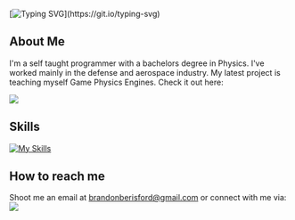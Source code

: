 [![Typing SVG](https://readme-typing-svg.herokuapp.com?font=Fira+Code&pause=&color=0CF70D&width=500&lines=I'm+Brandon.+Programmer+and+Physicist.)](https://git.io/typing-svg)


## About Me
I'm a self taught programmer with a bachelors degree in Physics. I've worked mainly in the defense and aerospace industry. My latest project is teaching myself Game Physics Engines. Check it out here:

<a href="https://github.com/BeyondBelief96/CyclonePhysicsEngine"><img src="https://skillicons.dev/icons?i=github,&perline=1" /></a>

## Skills
[![My Skills](https://skillicons.dev/icons?i=visualstudio,cs,dotnet,typescript,aws,dynamodb,c,nodejs,unity,&theme=light&perline=6)](https://skillicons.dev)

## How to reach me
Shoot me an email at brandonberisford@gmail.com or connect with me via:
<br/>
<a href="https://www.linkedin.com/in/brandon-berisford/">
 <img src="https://skillicons.dev/icons?i=linkedin,&perline=1" />
</a>
